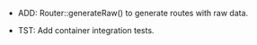 - ADD: Router::generateRaw() to generate routes with raw data.

- TST: Add container integration tests.
